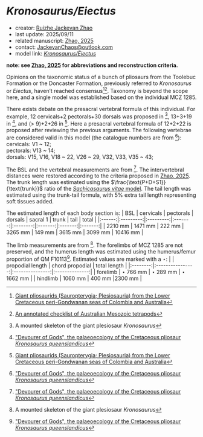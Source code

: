 # *Kronosaurus/Eiectus*

- creator: [Ruizhe Jackevan Zhao](https://orcid.org/0009-0001-4869-3008) 
- last update: 2025/09/11
- related manuscript: [Zhao, 2025](https://doi.org/10.1101/2024.02.15.578844)
- contact: JackevanChaos@outlook.com
- model link: [*Kronosaurus/Eiectus*](https://github.com/Pliosaurus-kevani/Mundus-Cyclus/blob/main/Plesiosauria/Kronosaurus_Eiectus/Kronosaurus_Eiectus.pdf)

**note: see [Zhao, 2025](https://doi.org/10.1101/2024.02.15.578844) for abbreviations and reconstruction criteria.**

Opinions on the taxonomic status of a bunch of pliosaurs from the Toolebuc Formation or the Doncaster Formation, previously referred to *Kronosaurus* or *Eiectus*, haven’t reached consensus[^1][^2]. Taxonomy is beyond the scope here, and a single model was established based on the individual MCZ 1285.

There exists debate on the presacral vertebral formula of this individual. For example, 12 cervicals+2 pectorals+30 dorsals was proposed in [^3], 13+3+19 in [^4], and (> 9)+2+26 in [^1]. Here a presacral vertebral formula of 12+2+22 is proposed after reviewing the previous arguments. The following vertebrae are considered valid in this model (the catalogue numbers are from [^4]):  
cervicals: V1 ~ 12;  
pectorals: V13 ~ 14;  
dorsals: V15, V16, V18 ~ 22, V26 ~ 29, V32, V33, V35 ~ 43;  

The BSL and the vertebral measurements are from [^4]. The intervertebral distances were restored according to the criteria proposed in 
[Zhao, 2025](https://doi.org/10.1101/2024.02.15.578844). The trunk length was estimated using the $\frac{\text{P+D+S1}}{\text{trunk}}$ ratio of the [*Sachicasaurus vitae* model](https://github.com/Pliosaurus-kevani/Mundus-Cyclus/tree/main/Plesiosauria/Sachicasaurus%20vitae). The tail length was estimated using the trunk-tail formula, with 5% extra tail length representing soft tissues added.

The estimated length of each body section is:
| BSL    | cervicals | pectorals | dorsals | sacral 1 | trunk   | tail   | total   |
|:------:|:---------:|:---------:|:-------:|:--------:|:-------:|:-------:|:-------:|
| 2210 mm | 1471 mm   | 222 mm    | 3265 mm | 149 mm    | 3615 mm | 3099 mm | 10416 mm |

The limb measurements are from [^3]. The forelimbs of MCZ 1285 are not preserved, and the humerus length was estimated using the humerus/femur proportion of QM F10113[^4]. Estimated values are marked with a $\star$:
|          | propodial length | chord propodial | total length   |
|:--------:|:----------------:|:---------------:|:--------------:|
| forelimb | $\star$ 766 mm           | $\star$ 289 mm          | $\star$ 1662 mm |
| hindlimb | 1060 mm           | 400 mm          |2300 mm |



[^1]: [Giant pliosaurids (Sauropterygia; Plesiosauria) from the Lower Cretaceous peri-Gondwanan seas of Colombia and Australia](https://doi.org/10.1016/j.cretres.2021.105122)
[^2]: [An annotated checklist of Australian Mesozoic tetrapods](https://doi.org/10.1080/03115518.2023.2228367)
[^3]: A mounted skeleton of the giant plesiosaur *Kronosaurus*
[^4]: ["Devourer of Gods", the palaeoecology of the Cretaceous pliosaur *Kronosaurus queenslandicus*](https://ogma.newcastle.edu.au/vital/access/manager/Repository/uon:12164)

